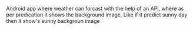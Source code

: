 Android app where weather can forcast with the help of an API, where as per predication it shows the background image. Like if it predict sunny day then it show's sunny backgroun image  
